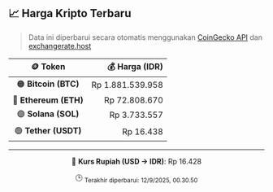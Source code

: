 

<!-- HARGA_KRIPTO -->
## 📈 Harga Kripto Terbaru

> Data ini diperbarui secara otomatis menggunakan [CoinGecko API](https://www.coingecko.com/) dan [exchangerate.host](https://exchangerate.host/)

<div align="center">

| 🪙 Token | 💰 Harga (IDR) |
|:------:|---------------:|
| 🟠 **Bitcoin (BTC)**   | Rp 1.881.539.958 |
| 🔵 **Ethereum (ETH)**  | Rp 72.808.670 |
| 🟣 **Solana (SOL)**    | Rp 3.733.557 |
| 🟢 **Tether (USDT)**   | Rp 16.438 |

---

💱 **Kurs Rupiah (USD → IDR)**: Rp 16.428

🕒 <sub>Terakhir diperbarui: 12/9/2025, 00.30.50</sub>

</div>
<!-- /HARGA_KRIPTO -->